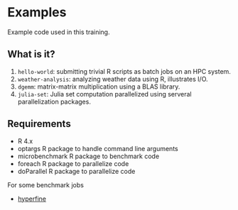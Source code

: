 # Examples

Example code used in this training.


## What is it?

1. `hello-world`: submitting trivial R scripts as batch jobs on an HPC system.
1. `weather-analysis`: analyzing weather data using R, illustrates I/O.
1. `dgemm`: matrix-matrix multiplication using a BLAS library.
1. `julia-set`: Julia set computation parallelized using serveral
   parallelization packages.    


## Requirements

* R 4.x
* optargs R package to handle command line arguments
* microbenchmark R package to benchmark code
* foreach R package to parallelize code
* doParallel R package to parallelize code

For some benchmark jobs

* [hyperfine](https://github.com/sharkdp/hyperfine)
